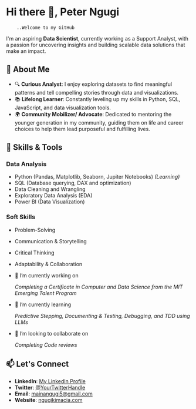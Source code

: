 
# Hi there 👋, Peter Ngugi

        ..Welcome to my GitHub

I'm an aspiring **Data Scientist**, currently working as a Support Analyst,  with
 a passion for uncovering insights and building scalable data solutions that make
 an impact.

## 🚀 About Me

- 🔍 **Curious Analyst**: I enjoy exploring datasets to find meaningful patterns
  and tell compelling stories through data and visualizations.  
- 📚 **Lifelong Learner**: Constantly leveling up my skills in Python, SQL,
  JavaScript, and data visualization tools.  
- 🌍 **Community Mobilizer/ Advocate**: Dedicated to mentoring the younger
  generation in my community, guiding them on life and career choices to help
  them lead purposeful and fulfilling lives.
  
## 🔧 Skills & Tools

### **Data Analysis**  

- Python (Pandas, Matplotlib, Seaborn, Jupiter Notebooks) *(Learning)*  
- SQL (Database querying, DAX and optimization)  
- Data Cleaning and Wrangling  
- Exploratory Data Analysis (EDA)  
- Power BI (Data Visualization)  

### **Soft Skills**  

- Problem-Solving  
- Communication & Storytelling
- Critical Thinking
- Adaptability & Collaboration

- 🔭 I’m currently working on

    *Completing a Certificate in Computer and Data Science from the MIT Emerging
    Talent Program*

- 🌱 I’m currently learning
  
     *Predictive Stepping, Documenting & Testing, Debugging, and TDD using LLMs*

- 👯 I’m looking to collaborate on

    *Completing Code reviews*

## 📫 Let's Connect

- **LinkedIn**: [My LinkedIn Profile](https://www.linkedin.com/in/pmngugi)  
- **Twitter**: [@YourTwitterHandle](..)  
- **Email**: [mainangugi5@gmail.com](mailto:mainangugi5@gmail.com)  
- **Website**: [ngugikimacia.com](https://ngugikimacia.com)

